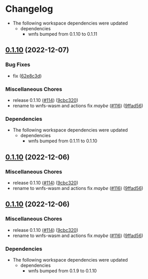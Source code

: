 # Changelog

* The following workspace dependencies were updated
  * dependencies
    * wnfs bumped from 0.1.10 to 0.1.11

## [0.1.10](https://github.com/zeeshanlakhani/rs-wnfs/compare/wnfs-wasm-v0.1.11...wnfs-wasm-v0.1.10) (2022-12-07)


### Bug Fixes

* fix ([62e8c3d](https://github.com/zeeshanlakhani/rs-wnfs/commit/62e8c3d2b02ea5cd34026fdb04c927adc3377c30))


### Miscellaneous Chores

* release 0.1.10 ([#114](https://github.com/zeeshanlakhani/rs-wnfs/issues/114)) ([9cbc320](https://github.com/zeeshanlakhani/rs-wnfs/commit/9cbc32076d80a5b7d3138ea891180c689411123f))
* rename to wnfs-wasm and actions fix *maybe* ([#116](https://github.com/zeeshanlakhani/rs-wnfs/issues/116)) ([9ffad56](https://github.com/zeeshanlakhani/rs-wnfs/commit/9ffad56e6ab402c8636b13563a5bf516fb962037))


### Dependencies

* The following workspace dependencies were updated
  * dependencies
    * wnfs bumped from 0.1.11 to 0.1.10

## [0.1.10](https://github.com/zeeshanlakhani/rs-wnfs/compare/wnfs-wasm-v0.1.10...wnfs-wasm-v0.1.10) (2022-12-06)


### Miscellaneous Chores

* release 0.1.10 ([#114](https://github.com/zeeshanlakhani/rs-wnfs/issues/114)) ([9cbc320](https://github.com/zeeshanlakhani/rs-wnfs/commit/9cbc32076d80a5b7d3138ea891180c689411123f))
* rename to wnfs-wasm and actions fix *maybe* ([#116](https://github.com/zeeshanlakhani/rs-wnfs/issues/116)) ([9ffad56](https://github.com/zeeshanlakhani/rs-wnfs/commit/9ffad56e6ab402c8636b13563a5bf516fb962037))

## [0.1.10](https://github.com/wnfs-wg/rs-wnfs/compare/wnfs-wasm-v0.1.9...wnfs-wasm-v0.1.10) (2022-12-06)


### Miscellaneous Chores

* release 0.1.10 ([#114](https://github.com/wnfs-wg/rs-wnfs/issues/114)) ([9cbc320](https://github.com/wnfs-wg/rs-wnfs/commit/9cbc32076d80a5b7d3138ea891180c689411123f))
* rename to wnfs-wasm and actions fix *maybe* ([#116](https://github.com/wnfs-wg/rs-wnfs/issues/116)) ([9ffad56](https://github.com/wnfs-wg/rs-wnfs/commit/9ffad56e6ab402c8636b13563a5bf516fb962037))


### Dependencies

* The following workspace dependencies were updated
  * dependencies
    * wnfs bumped from 0.1.9 to 0.1.10
